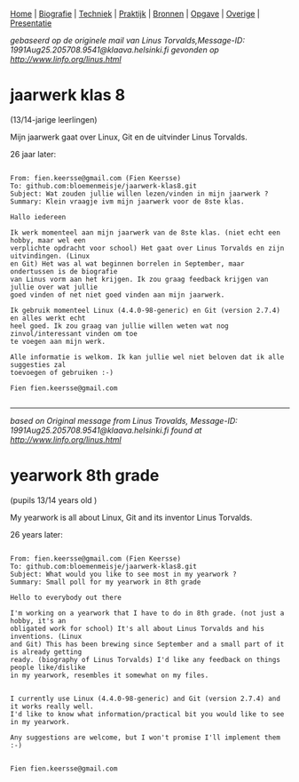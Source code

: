[Home](https://bloemenmeisje.github.io/jaarwerk-klas8/) | [Biografie](bio.md) | [Techniek](uitvinding.md) | [Praktijk](praktijk.md) | [Bronnen](bronnen.md) | [Opgave](opgave.md) | [Overige](overige.md) | [Presentatie](https://gitpitch.com/bloemenmeisje/jaarwerk-klas8/master?grs=github&t=sky)

*gebaseerd op de originele mail van Linus Torvalds,Message-ID: 1991Aug25.205708.9541@<span></span>klaava.helsinki.fi gevonden op http://www.linfo.org/linus.html*

# jaarwerk klas 8 
(13/14-jarige leerlingen)

Mijn jaarwerk gaat over Linux, Git en de uitvinder Linus Torvalds. 

26 jaar later:

```

From: fien.keersse@gmail.com (Fien Keersse)
To: github.com:bloemenmeisje/jaarwerk-klas8.git
Subject: Wat zouden jullie willen lezen/vinden in mijn jaarwerk ?
Summary: Klein vraagje ivm mijn jaarwerk voor de 8ste klas.

Hallo iedereen

Ik werk momenteel aan mijn jaarwerk van de 8ste klas. (niet echt een hobby, maar wel een 
verplichte opdracht voor school) Het gaat over Linus Torvalds en zijn uitvindingen. (Linux 
en Git) Het was al wat beginnen borrelen in September, maar ondertussen is de biografie 
van Linus vorm aan het krijgen. Ik zou graag feedback krijgen van jullie over wat jullie 
goed vinden of net niet goed vinden aan mijn jaarwerk.

Ik gebruik momenteel Linux (4.4.0-98-generic) en Git (version 2.7.4) en alles werkt echt 
heel goed. Ik zou graag van jullie willen weten wat nog zinvol/interessant vinden om toe 
te voegen aan mijn werk.

Alle informatie is welkom. Ik kan jullie wel niet beloven dat ik alle suggesties zal 
toevoegen of gebruiken :-)

Fien fien.keersse@gmail.com


```

___


*based on Original message from Linus Trovalds, Message-ID: 1991Aug25.205708.9541@<span></span>klaava.helsinki.fi found at http://www.linfo.org/linus.html*


# yearwork 8th grade 
(pupils 13/14 years old )

My yearwork is all about Linux, Git and its inventor Linus Torvalds.


26 years later:

```

From: fien.keersse@gmail.com (Fien Keersse)
To: github.com:bloemenmeisje/jaarwerk-klas8.git
Subject: What would you like to see most in my yearwork ?
Summary: Small poll for my yearwork in 8th grade

Hello to everybody out there

I'm working on a yearwork that I have to do in 8th grade. (not just a hobby, it's an 
obligated work for school) It's all about Linus Torvalds and his inventions. (Linux 
and Git) This has been brewing since September and a small part of it is already getting 
ready. (biography of Linus Torvalds) I'd like any feedback on things people like/dislike 
in my yearwork, resembles it somewhat on my files.


I currently use Linux (4.4.0-98-generic) and Git (version 2.7.4) and it works really well. 
I'd like to know what information/practical bit you would like to see in my yearwork.

Any suggestions are welcome, but I won't promise I'll implement them :-)


Fien fien.keersse@gmail.com


```

